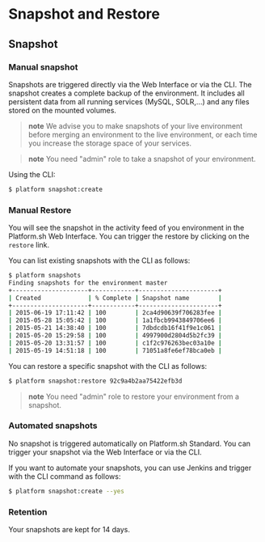 # Snapshot and Restore

## Snapshot

### Manual snapshot

Snapshots are triggered directly via the Web Interface or via the CLI. The snapshot
creates a complete backup of the environment. It includes all persistent data from
all running services (MySQL, SOLR,...) and any files stored on the mounted volumes.

> **note**
> We advise you to make snapshots of your live environment before merging an environment
> to the live environment, or each time you increase the storage space of your services.

> **note**
> You need "admin" role to take a snapshot of your environment.

Using the CLI:

```bash
$ platform snapshot:create
```

### Manual Restore

You will see the snapshot in the activity feed of you environment in the Platform.sh
Web Interface. You can trigger the restore by clicking on the `restore` link.

You can list existing snapshots with the CLI as follows:
```bash
$ platform snapshots
Finding snapshots for the environment master
+---------------------+------------+----------------------+
| Created             | % Complete | Snapshot name        |
+---------------------+------------+----------------------+
| 2015-06-19 17:11:42 | 100        | 2ca4d90639f706283fee |
| 2015-05-28 15:05:42 | 100        | 1a1fbcb9943849706ee6 |
| 2015-05-21 14:38:40 | 100        | 7dbdcdb16f41f9e1c061 |
| 2015-05-20 15:29:58 | 100        | 4997900d2804d5b2fc39 |
| 2015-05-20 13:31:57 | 100        | c1f2c976263bec03a10e |
| 2015-05-19 14:51:18 | 100        | 71051a8fe6ef78bca0eb |
```

You can restore a specific snapshot with the CLI as follows:
```bash
$ platform snapshot:restore 92c9a4b2aa75422efb3d
```

> **note**
> You need "admin" role to restore your environment from a snapshot.

### Automated snapshots

No snapshot is triggered automatically on Platform.sh Standard. You can
trigger your snapshot via the Web Interface or via the CLI.

If you want to automate your snapshots, you can use Jenkins and trigger
with the CLI command as follows:

```bash
$ platform snapshot:create --yes
```

### Retention

Your snapshots are kept for 14 days.
